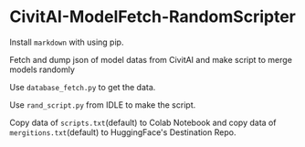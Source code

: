 # CivitAI-ModelFetch-RandomScripter
Install `markdown` with using pip.

Fetch and dump json of model datas from CivitAI and make script to merge models randomly

Use `database_fetch.py` to get the data.

Use `rand_script.py` from IDLE to make the script.

Copy data of `scripts.txt`(default) to Colab Notebook and copy data of `mergitions.txt`(default) to HuggingFace's Destination Repo.
